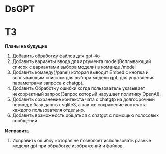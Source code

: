 # DsGPT
# ТЗ
**Планы на будущие**
1) Добавить обработку файлов для gpt-4o
2) Добавить варианты ввода для аргумента model(Всплывающий список с вариантами выбора модели) в команде /model
3) Добавить команду(/panel) которая выводит Embed с кнопка и всплывающим списком для выбора модели gpt, для управления параметрами запроса к chatgpt.
4) Добавить Обработку ошибки когда пользователь указывает некорректный запрос(Запрос который нарушает политику OpenAI).
5) Добавить сохранение контекста чата с chatgtp на долгосрочный период в базу данных sqlite3, а так же сохранение контекста каждого пользователя отдельно.
6) Добавить возможность общаться с chatgpt с помощью голосовых сообщений
     

**Исправить** 
1) Исправить ошибку которая не позволяет использовать разные модели gpt при обработке изображений и файлов.



